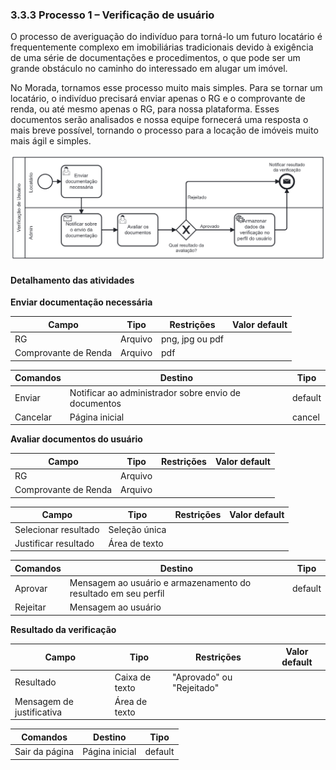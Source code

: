 ### 3.3.3 Processo 1 – Verificação de usuário

O processo de averiguação do indivíduo para torná-lo um futuro locatário é frequentemente complexo em imobiliárias tradicionais devido à exigência de uma série de documentações e procedimentos, o que pode ser um grande obstáculo no caminho do interessado em alugar um imóvel.

No Morada, tornamos esse processo muito mais simples. Para se tornar um locatário, o indivíduo precisará enviar apenas o RG e o comprovante de renda, ou até mesmo apenas o RG, para nossa plataforma. Esses documentos serão analisados e nossa equipe fornecerá uma resposta o mais breve possível, tornando o processo para a locação de imóveis muito mais ágil e simples.

![Processo 1 - Verificação de usuáriol](images/processo-1.png "Modelo BPMN do Processo 1.")


#### Detalhamento das atividades

**Enviar documentação necessária**

|     **Campo**         | **Tipo**         | **Restrições**    | **Valor default** |
| ---                   | ---              | ---               | ---               |
| RG                    | Arquivo          | png, jpg ou pdf   |                   |
| Comprovante de Renda  | Arquivo          | pdf               |                   |

| **Comandos**         |  **Destino**                                         | **Tipo**          |
| ---                  | ---                                                  | ---               |
| Enviar               | Notificar ao administrador sobre envio de documentos | default           |
| Cancelar             | Página inicial                                       | cancel            |

**Avaliar documentos do usuário**

|     **Campo**            | **Tipo**         | **Restrições**    | **Valor default** |
| ---                      | ---              | ---               | ---               |
| RG                       | Arquivo          |                   |                   |
| Comprovante de Renda     | Arquivo          |                   |                   |

|     **Campo**              | **Tipo**         | **Restrições**    | **Valor default** |
| ---                        | ---              | ---               | ---               |
| Selecionar resultado       | Seleção única    |                   |                   |
| Justificar resultado       | Área de texto    |                   |                   |


| **Comandos**         |  **Destino**                                                   | **Tipo**          |
| ---                  | ---                                                            | ---               |
| Aprovar              | Mensagem ao usuário e armazenamento do resultado em seu perfil | default           |
| Rejeitar             | Mensagem ao usuário                                            |                   |

**Resultado da verificação**

|     **Campo**              | **Tipo**         | **Restrições**            | **Valor default** |
| ---                        | ---              | ---                       | ---               |
| Resultado                  | Caixa de texto   | "Aprovado" ou "Rejeitado" |                   |
| Mensagem de justificativa  | Área de texto    |                           |                   |

| **Comandos**   |  **Destino**   | **Tipo**          |
| ---            | ---            | ---               |
| Sair da página | Página inicial | default           |

